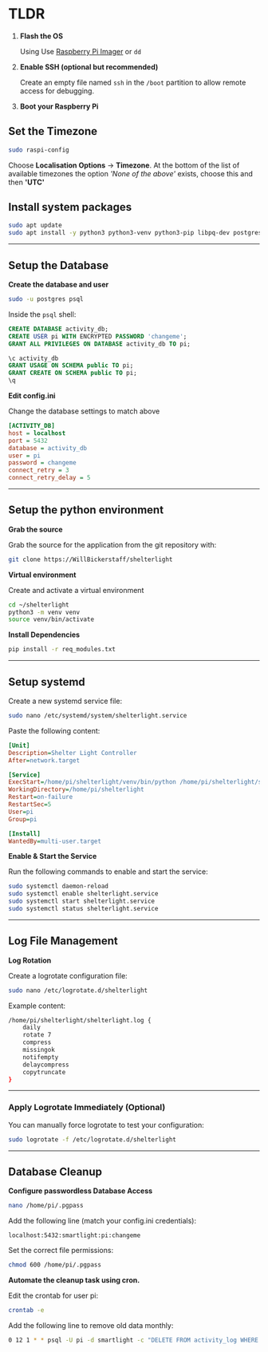 # TLDR

1.  **Flash the OS**

    Using  Use [Raspberry Pi Imager](https://www.raspberrypi.com/software/) or `dd`

2. **Enable SSH (optional but recommended)**

   Create an empty file named `ssh` in the `/boot` partition to allow remote access for debugging.

3.  **Boot your Raspberry Pi**

## Set the Timezone

```bash
sudo raspi-config
```
Choose **Localisation Options** -> **Timezone**. At the bottom of the list of available timezones the option *'None of the above'* exists, choose this and then **'UTC'**

## Install system packages

```bash
sudo apt update
sudo apt install -y python3 python3-venv python3-pip libpq-dev postgresql libopenblas-dev git
   ```

---

## Setup the Database

**Create the database and user**
```bash
sudo -u postgres psql
```

Inside the `psql` shell:

```sql
CREATE DATABASE activity_db;
CREATE USER pi WITH ENCRYPTED PASSWORD 'changeme';
GRANT ALL PRIVILEGES ON DATABASE activity_db TO pi;

\c activity_db
GRANT USAGE ON SCHEMA public TO pi;
GRANT CREATE ON SCHEMA public TO pi;
\q
```

**Edit config.ini**

Change the database settings to match above

```ini
[ACTIVITY_DB]
host = localhost
port = 5432
database = activity_db
user = pi
password = changeme
connect_retry = 3
connect_retry_delay = 5
```

---

## Setup the python environment

**Grab the source**

Grab the source for the application from the git repository with:
```bash
git clone https://WillBickerstaff/shelterlight
```

**Virtual environment**

Create and activate a virtual environment

```bash
cd ~/shelterlight
python3 -m venv venv
source venv/bin/activate
```

**Install Dependencies**

```bash
pip install -r req_modules.txt
```

---

## Setup systemd

Create a new systemd service file:

```bash
sudo nano /etc/systemd/system/shelterlight.service
```

Paste the following content:

```ini
[Unit]
Description=Shelter Light Controller
After=network.target

[Service]
ExecStart=/home/pi/shelterlight/venv/bin/python /home/pi/shelterlight/shelterlight.py
WorkingDirectory=/home/pi/shelterlight
Restart=on-failure
RestartSec=5
User=pi
Group=pi

[Install]
WantedBy=multi-user.target
```

**Enable & Start the Service**

Run the following commands to enable and start the service:

```bash
sudo systemctl daemon-reload
sudo systemctl enable shelterlight.service
sudo systemctl start shelterlight.service
sudo systemctl status shelterlight.service
```

---

## Log File Management

**Log Rotation**

Create a logrotate configuration file:

```bash
sudo nano /etc/logrotate.d/shelterlight
```

Example content:

```bash
/home/pi/shelterlight/shelterlight.log {
    daily
    rotate 7
    compress
    missingok
    notifempty
    delaycompress
    copytruncate
}
```
---

### Apply Logrotate Immediately (Optional)

You can manually force logrotate to test your configuration:

```bash
sudo logrotate -f /etc/logrotate.d/shelterlight
```

---

## Database Cleanup

**Configure passwordless Database Access**

```bash
nano /home/pi/.pgpass
```

Add the following line (match your config.ini credentials):

```
localhost:5432:smartlight:pi:changeme
```

Set the correct file permissions:

```bash
chmod 600 /home/pi/.pgpass
```

**Automate the cleanup task using cron.**

Edit the crontab for user pi:

```bash
crontab -e
```

Add the following line to remove old data monthly:

```bash
0 12 1 * * psql -U pi -d smartlight -c "DELETE FROM activity_log WHERE timestamp < NOW() - INTERVAL '90 days'; DELETE FROM light_schedules WHERE date < NOW() - INTERVAL '180 days';"
```

